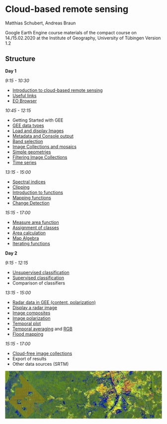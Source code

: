 # Cloud-based remote sensing
Matthias Schubert, Andreas Braun

Google Earth Engine course materials of the compact course on 14./15.02.2020 at the Institute of Geography, University of Tübingen
Version 1.2

## Structure

**Day 1**

*9:15 - 10:30*
- [Introduction to cloud-based remote sensing](https://github.com/Geo-Uni-Tuebingen/GEE/blob/master/slides/Cloud-basierte%20Fernerkundung%2001%20Einf%C3%BChrung.pdf)
- [Useful links](https://github.com/Geo-Uni-Tuebingen/GEE/blob/master/useful_links.md)
- [EO Browser](https://apps.sentinel-hub.com/eo-browser/)

*10:45 - 12:15*
- Getting Started with GEE
- [GEE data types](https://github.com/Geo-Uni-Tuebingen/GEE/blob/master/scripts/S2_GEE_data_types.js)
- [Load and display Images](https://github.com/Geo-Uni-Tuebingen/GEE/blob/master/scripts/S2_Load_and_display_images.js)
- [Metadata and Console output](https://github.com/Geo-Uni-Tuebingen/GEE/blob/master/scripts/S2_Metadata_and_Console_output.js)
- [Band selection](https://github.com/Geo-Uni-Tuebingen/GEE/blob/master/scripts/S2_Band_selection.js)
- [Image Collections and mosaics](https://github.com/Geo-Uni-Tuebingen/GEE/blob/master/scripts/S2_Image_Collections_and_mosaics.js)
- [Simple geometries](https://github.com/Geo-Uni-Tuebingen/GEE/blob/master/scripts/S2_Simple_geometries.js)
- [Filtering Image Collections](https://github.com/Geo-Uni-Tuebingen/GEE/blob/master/scripts/S2_Filtering_Image_Collections.js)
- [Time series](https://github.com/Geo-Uni-Tuebingen/GEE/blob/master/scripts/S2_Time_series.js)

*13:15 - 15:00* 
- [Spectral indices](https://github.com/Geo-Uni-Tuebingen/GEE/blob/master/scripts/S2_Spectral_indices.js) 
- [Clipping](https://github.com/Geo-Uni-Tuebingen/GEE/blob/master/scripts/S2_Clipping.js)
- [Introduction to functions](https://github.com/Geo-Uni-Tuebingen/GEE/blob/master/scripts/S2_Introduction_to_functions.js)
- [Mapping functions](https://github.com/Geo-Uni-Tuebingen/GEE/blob/master/scripts/S2_Mapping_functions.js)
- [Change Detection](https://github.com/Geo-Uni-Tuebingen/GEE/blob/master/scripts/S2_Change_detection.js)

*15:15 - 17:00*
- [Measure area function](https://github.com/Geo-Uni-Tuebingen/GEE/blob/master/scripts/S2_Measure_area_function.js)
- [Assignment of classes](https://github.com/Geo-Uni-Tuebingen/GEE/blob/master/scripts/S2_Assignment_of_classes.js)
- [Area calculation](https://github.com/Geo-Uni-Tuebingen/GEE/blob/master/scripts/S2_Area_calculation.js)
- [Map Algebra](https://github.com/Geo-Uni-Tuebingen/GEE/blob/master/scripts/S2_Map_Algebra.js)
- [Iterating functions](https://github.com/Geo-Uni-Tuebingen/GEE/blob/master/scripts/S2_Iterating_functions.js)

**Day 2**

*9:15 - 12:15*
- [Unsupervised classification](https://github.com/Geo-Uni-Tuebingen/GEE/blob/master/scripts/S2_Unsupervised_Classification.js)
- [Supervised classification](https://github.com/Geo-Uni-Tuebingen/GEE/blob/master/scripts/S2_Supervised_Classification.js)
- Comparison of classifiers

*13:15 - 15:00*
- [Radar data in GEE (content, polarization)](https://github.com/Geo-Uni-Tuebingen/GEE/blob/master/slides/Cloud-basierte%20Fernerkundung%2003%20Radar.pdf)
- [Display a radar image](https://github.com/Geo-Uni-Tuebingen/GEE/blob/master/scripts/S1_single_image.js)
- [Image composites](https://github.com/Geo-Uni-Tuebingen/GEE/blob/master/scripts/S1_image_composite.js)
- [Image polarization](https://github.com/Geo-Uni-Tuebingen/GEE/blob/master/scripts/S1_polarization)
- [Temporal plot](https://github.com/Geo-Uni-Tuebingen/GEE/blob/master/scripts/S1_temporal_plot.js)
- [Temporal averaging](https://github.com/Geo-Uni-Tuebingen/GEE/blob/master/scripts/S1_temporal_average.js) and [RGB](https://github.com/Geo-Uni-Tuebingen/GEE/blob/master/scripts/S1_temporal_average_RGB.js)
- [Flood mapping](https://github.com/Geo-Uni-Tuebingen/GEE/blob/master/scripts/S1_flood_mapping.js)

*15:15 - 17:00*
- [Cloud-free image collections](https://github.com/Geo-Uni-Tuebingen/GEE/blob/master/scripts/S2_Cloud_free_image_collections.js)
- Export of results
- Other data sources (SRTM)


![Palm Oil plantations near a city in Nigeria](https://github.com/Geo-Uni-Tuebingen/GEE/blob/master/imgs/PalmOil%20thin.jpg)

